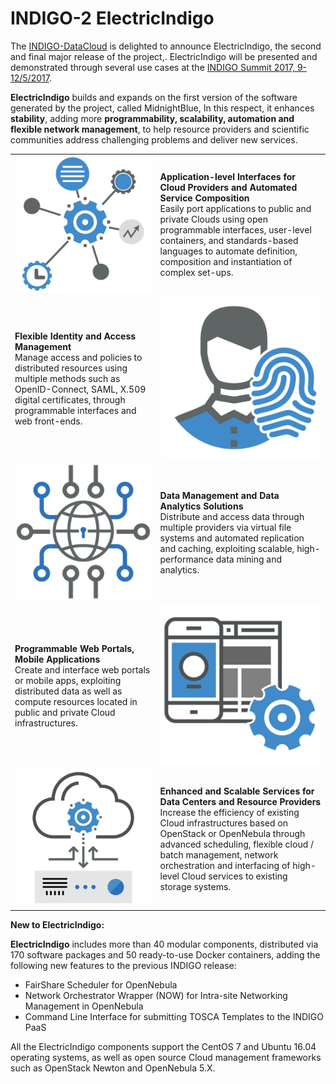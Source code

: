 # INDIGO-2 ElectricIndigo

The [INDIGO-DataCloud](https://www.indigo-datacloud.eu/) is delighted to announce ElectricIndigo, the second and final major release of the project,. ElectricIndigo will be presented and demonstrated through several use cases at the [INDIGO Summit 2017, 9-12/5/2017](https://www.indigo-datacloud.eu/news/indigo-summit-2017-9-12-may-2017-catania-italy).
 
**ElectricIndigo** builds and expands on the first version of the software generated  by the project, called MidnightBlue, In this respect, it enhances  **stability**, adding more **programmability, scalability, automation and flexible network management**, to help resource providers and scientific communities address challenging problems and deliver new services.


<table> 
<tr><td><img src="Picture1_indigo2.png"/></td>
<td><b>Application-level Interfaces for Cloud Providers and Automated Service Composition</b></br>Easily port applications to public and private Clouds using open programmable interfaces, user-level containers, and standards-based languages to automate definition, composition and instantiation of complex set-ups.</td>
</tr>
<tr><td><b>Flexible Identity and Access Management</b></br>
Manage access and policies to distributed resources using multiple methods such as OpenID-Connect, SAML, X.509 digital certificates, through programmable interfaces and web front-ends.</td>
<td><img src="Picture2_indigo2.png"/></td>
</tr>
<tr><td><img src="Picture3_indigo2.png"/>
</td>
<td><b>Data Management and Data Analytics Solutions</b></br>
Distribute and access data through multiple providers via virtual file systems and automated replication and caching, exploiting scalable, high-performance data mining and analytics.
</td>
</tr>
<tr><td><b>Programmable Web Portals, Mobile Applications</b></br>
Create and interface web portals or mobile apps, exploiting distributed data as well as compute resources located in public and private Cloud infrastructures.
</td>
<td><img src="Picture4_indigo2.png"/></td>
</tr>
<tr><td><img src="Picture5_indigo2.png"/>
</td>
<td><b>Enhanced and Scalable Services for Data Centers and Resource Providers</b></br>
Increase the efficiency of existing Cloud infrastructures based on OpenStack or OpenNebula through advanced scheduling, flexible cloud / batch management, network orchestration and interfacing of high-level Cloud services to existing storage systems.
</td>
</tr>
</table>

**New to ElectricIndigo:**
 
**ElectricIndigo** includes more than 40 modular components, distributed via 170 software packages and 50 ready-to-use Docker containers, adding the following new features to the previous INDIGO release:
* FairShare Scheduler for OpenNebula
* Network Orchestrator Wrapper (NOW) for Intra-site Networking Management in OpenNebula 
* Command Line Interface for submitting TOSCA Templates to the INDIGO PaaS
 
All the ElectricIndigo components support the CentOS 7 and Ubuntu 16.04 operating systems, as well as open source Cloud management frameworks such as OpenStack Newton and OpenNebula 5.X.
 


